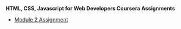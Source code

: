 **HTML, CSS, Javascript for Web Developers Coursera Assignments**

- [Module 2 Assignment](https://bigsub97.github.io/coursera-test/module2-solution)
